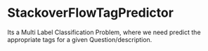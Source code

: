 # StackoverFlowTagPredictor
Its a Multi Label Classification Problem, where we need predict the appropriate tags for a given Question/description.

